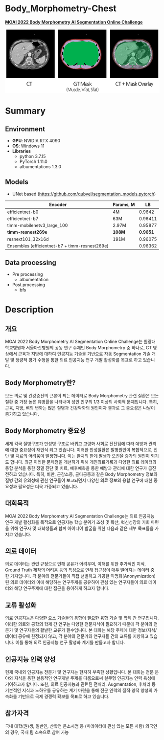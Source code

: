 # Body_Morphometry-Chest
[**MOAI 2022 Body Morphometry AI Segmentation Online Challenge**](https://www.kaggle.com/competitions/body-morphometry-chest/overview)  

![](CT-Segmentation-Guide.png)

# Summary
## Environment  
- **GPU**: NVIDIA RTX 4090
- **OS**: Windows 11
- **Libraries**
    - python 3.7.15
    - PyTorch 1.11.0
    - albumentations 1.3.0

## Models  
- UNet based (https://github.com/qubvel/segmentation_models.pytorch)

|Encoder|Params, M|LB|
|------|---|---|  
|efficientnet-b0|4M|0.9642|  
|efficientnet-b7|63M|0.96411|  
|timm-mobilenetv3_large_100|2.97M|0.95877|  
|**timm-resnest269e**|**108M**|**0.9651**|
|resnext101_32x16d|191M|0.96075|
|Ensembles (efficientnet-b7 + timm-resnest269e)||0.96362|

## Data processing
- Pre processing
    - albumentation  
- Post processing
    - bfs

# Description

## 개요  
  MOAI 2022 Body Morphometry AI Segmentation Online Challenge는 원광대학교병원과 서울아산병원의 공동 연구 주제인 Body Morphometry 중 하나로, CT 영상에서 근육과 지방에 대하여 인공지능 기술을 기반으로 자동 Segmentation 기술 개발 및 정량적 평가 수행을 통한 의료 인공지능 연구 개발 활성화를 목표로 하고 있습니다.

## Body Morphometry란?
  모든 의료 및 건강증진의 근본이 되는 데이터로 Body Morphometry 관련 질환은 모든 질환 중 가장 높은 유병률을 나타내며 성인 인구의 1/3 이상의 사회적 문제입니다. 특히, 근육, 지방, 뼈의 변화는 많은 질병과 건강악화의 원인이자 결과로 그 중요성은 나날이 증가하고 있습니다.



## Body Morphometry 중요성
  세계 각국 질병구조가 만성병 구조로 바뀌고 고령화 사회로 진전됨에 따라 예방과 관리에 대한 중요성이 재인식 되고 있습니다. 이러한 만성질환은 발병원인이 복합적으로, 진단 및 치료의 어려움이 발생합니다. 이는 완치의 한계 발생과 오진율 증가의 원인이 되기도 합니다. 최근 이러한 문제점을 개선하기 위해 개인의료기록과 다양한 의료 데이터의 통합 분석을 통한 정밀 진단 및 치료, 예후예측을 통한 예방과 관리에 대한 연구가 급진전하고 있습니다. 특히, 비만, 근감소증, 골다공증과 같은 Body Morphometry 정보와 질병 간의 유의성에 관한 연구들이 보고되면서 다양한 의료 정보의 융합 연구에 대한 중요성과 필요성은 더욱 가중되고 있습니다.

## 대회목적
MOAI 2022 Body Morphometry AI Segmentation Challenge는 의료 인공지능 연구 개발 활성화를 목적으로 인공지능 학습 분위기 조성 및 확산, 혁신성장의 기회 마련을 위해 연구자 및 대학생들과 함께 아이디어 발굴을 위한 다음과 같은 세부 목표들을 가지고 있습니다.

## 의료 데이터
  의료 데이터는 관련 규정으로 인해 공유가 어려우며, 이해를 위한 추가적인 지식, Ground Truth 제작의 어려움 등의 특성으로 인해 접근성이 매우 떨어지는 데이터 중 한 가지입니다. 각 분야의 전문가들이 직접 선별하고 가공한 익명화(Anonymization)된 의료 데이터와 이에 해당하는 연구주제를 공유하여 관심 있는 연구자들이 의료 데이터와 해당 연구주제에 대한 접근을 용이하게 하고자 합니다.

## 교류 활성화
  의료 인공지능은 다양한 요소 기술들의 통합이 필요한 융합 기술 및 학제 간 연구입니다. 이러한 의료와 공학의 학제 간 연구는 다양한 전문지식이 필요하기 때문에 각 분야의 전문가 및 연구자들의 활발한 교류가 필수입니다. 본 대회는 해당 주제에 대한 정보/지식/데이터 공유에 한정되지 않고, 각 분야의 전문가와 연구자들 간의 교류를 지향하고 있습니다. 이를 통해 의료 인공지능 연구 활성화 계기를 만들고자 합니다.

## 인공지능 인력 양성
  현재 국내외 인공지능 전문가 및 연구자는 현저히 부족한 상황입니다. 본 대회는 전문 분야와 지식을 통한 실용적인 연구개발 주제를 다룸으로써 실무형 인공지능 인력 육성에 기여하고자 합니다. 또한, 의료 인공지능과 관련된 전처리, Augmentation, 후처리 등 기본적인 지식과 노하우를 공유하는 계기 마련을 통해 전문 인력의 질적·양적 양성의 가속화를 기반으로 국제 경쟁력 확보를 목표로 하고 있습니다.  

  
## 참가자격
  국내 대학(원)생, 일반인, 산학연 콘소시엄 등 (빅데이터에 관심 있는 모든 사람)
  외국인의 경우, 국내 팀 소속으로 참여 가능
